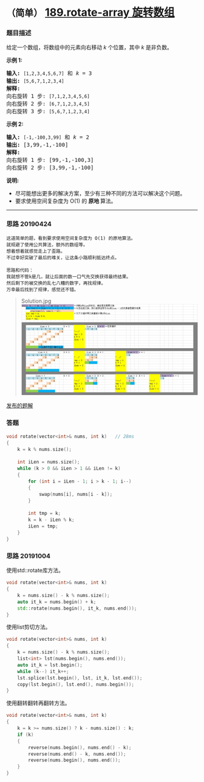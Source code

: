 # `（简单）` [189.rotate-array 旋转数组](https://leetcode-cn.com/problems/rotate-array/)

### 题目描述
<p>给定一个数组，将数组中的元素向右移动&nbsp;<em>k&nbsp;</em>个位置，其中&nbsp;<em>k&nbsp;</em>是非负数。</p>

<p><strong>示例 1:</strong></p>

<pre><strong>输入:</strong> <code>[1,2,3,4,5,6,7]</code> 和 <em>k</em> = 3
<strong>输出:</strong> <code>[5,6,7,1,2,3,4]</code>
<strong>解释:</strong>
向右旋转 1 步: <code>[7,1,2,3,4,5,6]</code>
向右旋转 2 步: <code>[6,7,1,2,3,4,5]
</code>向右旋转 3 步: <code>[5,6,7,1,2,3,4]</code>
</pre>

<p><strong>示例&nbsp;2:</strong></p>

<pre><strong>输入:</strong> <code>[-1,-100,3,99]</code> 和 <em>k</em> = 2
<strong>输出:</strong> [3,99,-1,-100]
<strong>解释:</strong> 
向右旋转 1 步: [99,-1,-100,3]
向右旋转 2 步: [3,99,-1,-100]</pre>

<p><strong>说明:</strong></p>

<ul>
	<li>尽可能想出更多的解决方案，至少有三种不同的方法可以解决这个问题。</li>
	<li>要求使用空间复杂度为&nbsp;O(1) 的&nbsp;<strong>原地&nbsp;</strong>算法。</li>
</ul>


---
### 思路 20190424
```
这道简单的题，看到要求使用空间复杂度为 O(1) 的原地算法。  
就规避了使用公共算法，额外的数组等。  
想着想着就感觉走上了歪路。  
不过幸好突破了最后的难关，让这条小路顺利抵达终点。  

思路和代码：  
我就想不管k是几，就让后面的数一口气先交换获得最终结果。  
然后剩下的被交换的乱七八糟的数字，再找规律。
万幸最后找到了规律，感觉还不错。  
```
> Solution.jpg  
![](https://raw.githubusercontent.com/AhJo53589/leetcode-cn/master/problems/189.rotate-array/Solution.jpg)

[发布的题解](https://leetcode-cn.com/problems/rotate-array/solution/189-by-ikaruga/)

### 答题
``` C++
void rotate(vector<int>& nums, int k)	// 28ms
{
	k = k % nums.size();

	int iLen = nums.size();
	while (k > 0 && iLen > 1 && iLen != k)
	{
		for (int i = iLen - 1; i > k - 1; i--)
		{
			swap(nums[i], nums[i - k]);
		}

		int tmp = k;
		k = k - iLen % k;
		iLen = tmp;
	}
}
```

### 思路 20191004
使用std::rotate库方法。
``` C++
void rotate(vector<int>& nums, int k)
{
	k = nums.size() - k % nums.size();
	auto it_k = nums.begin() + k;
	std::rotate(nums.begin(), it_k, nums.end());
}
```

使用list剪切方法。
```C++
void rotate(vector<int>& nums, int k)
{
	k = nums.size() - k % nums.size();
	list<int> lst(nums.begin(), nums.end());
	auto it_k = lst.begin();
	while (k--) it_k++;
	lst.splice(lst.begin(), lst, it_k, lst.end());
	copy(lst.begin(), lst.end(), nums.begin());
}
```

使用翻转翻转再翻转方法。
```C++
void rotate(vector<int>& nums, int k)
{
	k = k >= nums.size() ? k - nums.size() : k;
	if (k)
	{
		reverse(nums.begin(), nums.end() - k);
		reverse(nums.end() - k, nums.end());
		reverse(nums.begin(), nums.end());
	}
}
```

